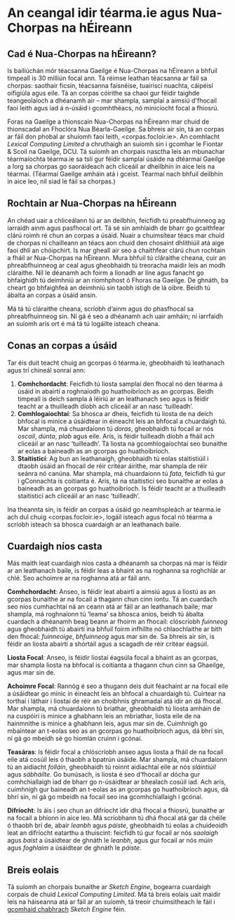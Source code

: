 # An ceangal idir téarma.ie agus Nua-Chorpas na hÉireann

## Cad é Nua-Chorpas na hÉireann?

Is bailiúchán mór téacsanna Gaeilge é Nua-Chorpas na hÉireann a bhfuil timpeall is 30 milliún focal ann. Tá réimse leathan téacsanna ar fáil sa chorpas: saothair ficsin, téacsanna faisnéise, tuairiscí nuachta, cáipéisí oifigiúla agus eile. Tá an corpas cóirithe sa chaoi gur féidir taighde teangeolaíoch a dhéanamh air – mar shampla, samplaí a aimsiú d'fhocail faoi leith agus iad á n-úsáid i gcomhthéacs, nó minicíocht focal a fhiosrú.

Foras na Gaeilge a thionscain Nua-Chorpas na hÉireann mar chuid de thionscadal an Fhoclóra Nua Béarla-Gaeilge. Sa bhreis air sin, tá an corpas ar fáil don phobal ar shuíomh faoi leith, <corpas.focloir.ie>. An comhlacht *Lexical Computing Limited* a chruthaigh an suíomh sin i gcomhar le Fiontar & Scoil na Gaeilge, DCU. Tá suíomh an chorpais nasctha leis an mbunachar téarmaíochta téarma.ie sa tslí gur féidir samplaí úsáide na dtéarmaí Gaeilge a lorg sa chorpas go saoráideach ach cliceáil ar dheilbhín in aice leis na téarmaí. (Téarmaí Gaeilge amháin atá i gceist. Téarmaí nach bhfuil deilbhín in aice leo, níl siad le fáil sa chorpas.)

## Rochtain ar Nua-Chorpas na hÉireann

An chéad uair a chliceálann tú ar an deilbhín, feicfidh tú preabfhuinneog ag iarraidh ainm agus pasfhocal ort. Tá sé sin amhlaidh de bharr go gcaithfear clárú roimh ré chun an corpas a úsáid. Nuair a chuimsítear téacs mar chuid de chorpas ní chailleann an téacs aon chuid den chosaint dhlíthiúil atá aige faoi dhlí an chóipchirt. Is mar gheall air seo a chaithfear clárú chun rochtain a fháil ar Nua-Chorpas na hÉireann. Mura bhfuil tú cláraithe cheana, cuir an phreabfhuinneog ar ceal agus gheobhaidh tú treoracha maidir leis an modh cláraithe. Níl le déanamh ach foirm a líonadh ar líne agus fanacht go bhfaighidh tú deimhniú ar an ríomhphost ó Fhoras na Gaeilge. De ghnáth, ba cheart go bhfaighfeá an deimhniú sin taobh istigh de lá oibre. Beidh tú ábalta an corpas a úsáid ansin.

Má tá tú cláraithe cheana, scríobh d’ainm agus do phasfhocal sa phreabfhuinneog sin. Ní gá é seo a dhéanamh ach uair amháin; ní iarrfaidh an suíomh arís ort é má tá tú logáilte isteach cheana.

## Conas an corpas a úsáid

Tar éis duit teacht chuig an gcorpas ó téarma.ie, gheobhaidh tú leathanach agus trí chineál sonraí ann:

1. **Comhchordacht**: Feicfidh tú liosta samplaí den fhocal nó den téarma á úsáid in abairtí a roghnaíodh go huathoibríoch as an gcorpas. Beidh timpeall is deich sampla á léiriú ar an leathanach seo agus is féidir teacht ar a thuilleadh díobh ach cliceáil ar an nasc ‘tuilleadh’.
2. **Comhlogaíochtaí**: Sa bhosca ar dheis, feicfidh tú liosta de na deich bhfocal is minice a úsáidtear in éineacht leis an bhfocal a chuardaigh tú. Mar shampla, má chuardaíonn tú *doras*, gheobhaidh tú focail ar nós *oscail*, *dúnta*, *plab* agus eile. Arís, is féidir tuilleadh díobh a fháil ach cliceáil ar an nasc ‘tuilleadh’. Tá liosta na gcomhlogaíochtaí seo bunaithe ar eolas a baineadh as an gcorpas go huathoibríoch.
3. **Staitisticí**: Ag bun an leathanaigh, gheobhaidh tú eolas staitistiúil i dtaobh úsáid an fhocail de réir critéar áirithe, mar shampla de réir seánra nó canúna. Mar shampla, má chuardaíonn tú *fata*, feicfidh tú gur i gConnachta is coitianta é. Arís, tá na staitisticí seo bunaithe ar eolas a baineadh as an gcorpas go huathoibríoch. Is féidir teacht ar a thuilleadh staitisticí ach cliceáil ar an nasc ‘tuilleadh’.

Ina theannta sin, is féidir an corpas a úsáid go neamhspleách ar téarma.ie ach dul chuig <corpas.focloir.ie>, logáil isteach agus focal nó téarma a scríobh isteach sa bhosca cuardaigh ar an leathanach baile.

## Cuardaigh níos casta

Más maith leat cuardaigh níos casta a dhéanamh sa chorpas ná mar is féidir ar an leathanach baile, is féidir leas a bhaint as na roghanna sa roghchlár ar chlé. Seo achoimre ar na roghanna atá ar fáil ann.

**Comhchordacht**: Anseo, is féidir leat abairtí a aimsiú agus a liostú as an gcorpas bunaithe ar na focail a thagann chun cinn iontu. Tá an cuardach seo níos cumhachtaí ná an ceann atá ar fáil ar an leathanach baile; mar shampla, má roghnaíonn tú ‘leama’ sa bhosca aníos, beidh tú ábalta cuardach a dhéanamh beag beann ar fhoirm an fhocail: clóscríobh *fuinneog* agus gheobhaidh tú abairtí ina bhfuil foirm infhillte nó chlaochlaithe ar bith den fhocal: *fuinneoige*, *bhfuinneog* agus mar sin de. Sa bhreis air sin, is féidir an liosta abairtí a shórtáil agus a scagadh de réir critéar éagsúil.

**Liosta Focal**: Anseo, is féidir liostaí éagsúla focal a bhaint as an gcorpas, mar shampla liosta na bhfocal is coitianta a thagann chun cinn sa Ghaeilge, agus mar sin de.

**Achoimre Focal**: Rannóg é seo a thugann deis duit féachaint ar na focail eile a úsáidtear go minic in éineacht leis an bhfocal a chuardaigh tú. Cuirtear na torthaí i láthair i liostaí de réir an choibhnis ghramadaí atá idir an dá fhocal. Mar shampla, má chuardaíonn tú briathar, gheobhaidh tú liosta amháin de na cuspóirí is minice a ghabhann leis an mbriathar, liosta eile de na hainmnithe is minice a ghabhann leis, agus mar sin de. Cuimhnigh go mbaintear an t-eolas seo as an gcorpas go huathoibríoch agus, dá bhrí sin, ní gá go mbeidh sé go hiomlán cruinn i gcónaí.

**Teasáras**: Is féidir focal a chlóscríobh anseo agus liosta a fháil de na focail eile atá cosúil leis ó thaobh a bpatrún úsáide. Mar shampla, má chuardaíonn tú an aidiacht *folláin*, gheobhaidh tú roinnt aidiachtaí eile ar nós *sláintiúil* agus *sábháilte*. Go bunúsach, is liosta é seo d’fhocail ar dócha gur comhchiallaigh iad de bharr go n-úsáidtear ar bhealach cosúil iad. Ach arís, cuimhnigh gur baineadh an t-eolas as an gcorpas go huathoibríoch agus, dá bhrí sin, ní gá go mbeidh na focail seo ina gcomhchiallaigh i gcónaí.

**Difríocht**: Is áis í seo chun an difríocht idir dhá fhocal a fhiosrú, bunaithe ar na focail a bhíonn in aice leo. Má scríobhann tú dhá fhocal atá gar dá chéile ó thaobh brí de, abair *leanbh* agus *páiste*, gheobhaidh tú eolas a chuideoidh leat an difríocht eatarthu a thuiscint: feicfidh tú gur focail ar nós *saolaigh* agus *baist* a úsáidtear de ghnáth le *leanbh*, agus gur focail ar nós *múin* agus *foghlaim* a úsáidtear de ghnáth le *páiste*.

## Breis eolais

Tá suíomh an chorpais bunaithe ar *Sketch Engine*, bogearra cuardaigh corpais de chuid *Lexical Computing Limited*. Má tá breis eolais uait maidir leis na háiseanna atá ar fáil ar an suíomh, tá treoir chuimsitheach le fáil i g[comhaid chabhrach](https://www.sketchengine.eu/frequently-asked-questions/) *Sketch Engine* féin.
